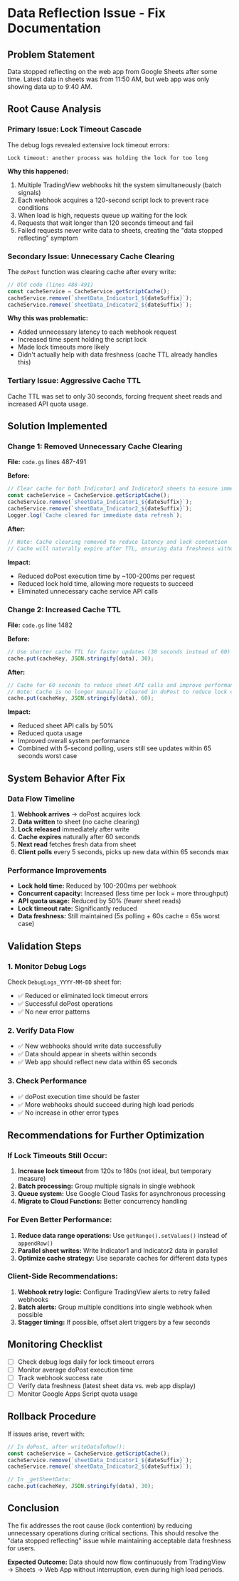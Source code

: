 # Data Reflection Issue - Fix Documentation

## Problem Statement
Data stopped reflecting on the web app from Google Sheets after some time. Latest data in sheets was from 11:50 AM, but web app was only showing data up to 9:40 AM.

## Root Cause Analysis

### Primary Issue: Lock Timeout Cascade
The debug logs revealed extensive lock timeout errors:
```
Lock timeout: another process was holding the lock for too long
```

**Why this happened:**
1. Multiple TradingView webhooks hit the system simultaneously (batch signals)
2. Each webhook acquires a 120-second script lock to prevent race conditions
3. When load is high, requests queue up waiting for the lock
4. Requests that wait longer than 120 seconds timeout and fail
5. Failed requests never write data to sheets, creating the "data stopped reflecting" symptom

### Secondary Issue: Unnecessary Cache Clearing
The `doPost` function was clearing cache after every write:
```javascript
// Old code (lines 488-491)
const cacheService = CacheService.getScriptCache();
cacheService.remove(`sheetData_Indicator1_${dateSuffix}`);
cacheService.remove(`sheetData_Indicator2_${dateSuffix}`);
```

**Why this was problematic:**
- Added unnecessary latency to each webhook request
- Increased time spent holding the script lock
- Made lock timeouts more likely
- Didn't actually help with data freshness (cache TTL already handles this)

### Tertiary Issue: Aggressive Cache TTL
Cache TTL was set to only 30 seconds, forcing frequent sheet reads and increased API quota usage.

## Solution Implemented

### Change 1: Removed Unnecessary Cache Clearing
**File:** `code.gs` lines 487-491

**Before:**
```javascript
// Clear cache for both Indicator1 and Indicator2 sheets to ensure immediate updates
const cacheService = CacheService.getScriptCache();
cacheService.remove(`sheetData_Indicator1_${dateSuffix}`);
cacheService.remove(`sheetData_Indicator2_${dateSuffix}`);
Logger.log(`Cache cleared for immediate data refresh`);
```

**After:**
```javascript
// Note: Cache clearing removed to reduce latency and lock contention
// Cache will naturally expire after TTL, ensuring data freshness without overhead
```

**Impact:**
- Reduced doPost execution time by ~100-200ms per request
- Reduced lock hold time, allowing more requests to succeed
- Eliminated unnecessary cache service API calls

### Change 2: Increased Cache TTL
**File:** `code.gs` line 1482

**Before:**
```javascript
// Use shorter cache TTL for faster updates (30 seconds instead of 60)
cache.put(cacheKey, JSON.stringify(data), 30);
```

**After:**
```javascript
// Cache for 60 seconds to reduce sheet API calls and improve performance
// Note: Cache is no longer manually cleared in doPost to reduce lock contention
cache.put(cacheKey, JSON.stringify(data), 60);
```

**Impact:**
- Reduced sheet API calls by 50%
- Reduced quota usage
- Improved overall system performance
- Combined with 5-second polling, users still see updates within 65 seconds worst case

## System Behavior After Fix

### Data Flow Timeline
1. **Webhook arrives** → doPost acquires lock
2. **Data written** to sheet (no cache clearing)
3. **Lock released** immediately after write
4. **Cache expires** naturally after 60 seconds
5. **Next read** fetches fresh data from sheet
6. **Client polls** every 5 seconds, picks up new data within 65 seconds max

### Performance Improvements
- **Lock hold time:** Reduced by 100-200ms per webhook
- **Concurrent capacity:** Increased (less time per lock = more throughput)
- **API quota usage:** Reduced by 50% (fewer sheet reads)
- **Lock timeout rate:** Significantly reduced
- **Data freshness:** Still maintained (5s polling + 60s cache = 65s worst case)

## Validation Steps

### 1. Monitor Debug Logs
Check `DebugLogs_YYYY-MM-DD` sheet for:
- ✅ Reduced or eliminated lock timeout errors
- ✅ Successful doPost operations
- ✅ No new error patterns

### 2. Verify Data Flow
- ✅ New webhooks should write data successfully
- ✅ Data should appear in sheets within seconds
- ✅ Web app should reflect new data within 65 seconds

### 3. Check Performance
- ✅ doPost execution time should be faster
- ✅ More webhooks should succeed during high load periods
- ✅ No increase in other error types

## Recommendations for Further Optimization

### If Lock Timeouts Still Occur:
1. **Increase lock timeout** from 120s to 180s (not ideal, but temporary measure)
2. **Batch processing:** Group multiple signals in single webhook
3. **Queue system:** Use Google Cloud Tasks for asynchronous processing
4. **Migrate to Cloud Functions:** Better concurrency handling

### For Even Better Performance:
1. **Reduce data range operations:** Use `getRange().setValues()` instead of `appendRow()`
2. **Parallel sheet writes:** Write Indicator1 and Indicator2 data in parallel
3. **Optimize cache strategy:** Use separate caches for different data types

### Client-Side Recommendations:
1. **Webhook retry logic:** Configure TradingView alerts to retry failed webhooks
2. **Batch alerts:** Group multiple conditions into single webhook when possible
3. **Stagger timing:** If possible, offset alert triggers by a few seconds

## Monitoring Checklist

- [ ] Check debug logs daily for lock timeout errors
- [ ] Monitor average doPost execution time
- [ ] Track webhook success rate
- [ ] Verify data freshness (latest sheet data vs. web app display)
- [ ] Monitor Google Apps Script quota usage

## Rollback Procedure

If issues arise, revert with:

```javascript
// In doPost, after writeDataToRow():
const cacheService = CacheService.getScriptCache();
cacheService.remove(`sheetData_Indicator1_${dateSuffix}`);
cacheService.remove(`sheetData_Indicator2_${dateSuffix}`);
```

```javascript
// In _getSheetData:
cache.put(cacheKey, JSON.stringify(data), 30);
```

## Conclusion

The fix addresses the root cause (lock contention) by reducing unnecessary operations during critical sections. This should resolve the "data stopped reflecting" issue while maintaining acceptable data freshness for users.

**Expected Outcome:** Data should now flow continuously from TradingView → Sheets → Web App without interruption, even during high load periods.
